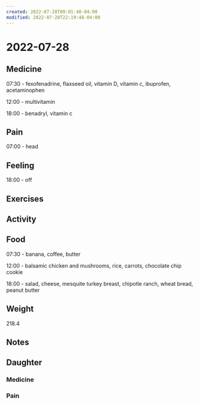 ```yaml
---
created: 2022-07-28T09:01:48-04:00
modified: 2022-07-28T22:19:48-04:00
---
```


# 2022-07-28

## Medicine

07:30 - fexofenadrine, flaxseed oil, vitamin D, vitamin c, ibuprofen, acetaminophen 

12:00 - multivitamin

18:00 - benadryl, vitamin c 


## Pain

07:00 - head


## Feeling

18:00 - off


## Exercises


## Activity


## Food

07:30 - banana, coffee, butter 

12:00 - balsamic chicken and mushrooms, rice, carrots, chocolate chip cookie

18:00 - salad, cheese, mesquite turkey breast, chipotle ranch, wheat bread, peanut butter 


## Weight

218.4


## Notes


## Daughter


### Medicine


### Pain
